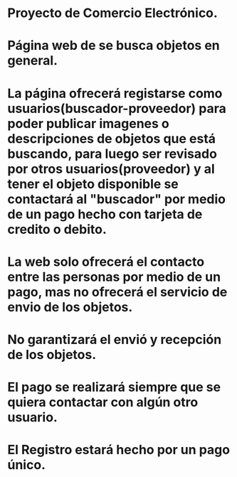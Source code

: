 # Proyecto de Comercio Electrónico.
# Página web de se busca objetos en general.
# La página ofrecerá registarse como usuarios(buscador-proveedor) para poder publicar imagenes o descripciones de objetos que está buscando, para luego ser revisado por otros usuarios(proveedor) y al tener el objeto disponible se contactará al "buscador" por medio de un pago hecho con tarjeta de credito o debito.
# La web solo ofrecerá el contacto entre las personas por medio de un pago, mas no ofrecerá el servicio de envio de los objetos.
# No garantizará el envió y recepción de los objetos.
# El pago se realizará siempre que se quiera contactar con algún otro usuario.
# El Registro estará hecho por un pago único.
